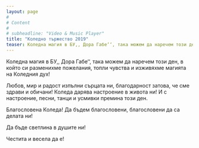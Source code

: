 ```yaml
---
layout: page
#
# Content
#
# subheadline: "Video & Music Player"
title: "Коледно тържество 2019"
teaser: Коледна магия в БУ,, Дора Габе‘‘, така можем да наречем този ден, в който си разменихме пожелания, топли чувства и изживяхме магията на Коледния дух!
---
```




Коледна магия в БУ,, Дора Габе‘‘, така можем да наречем този ден, в който си разменихме пожелания, топли чувства и изживяхме магията на Коледния дух!

Любов, мир и радост изпълни сърцата ни, благодарност затова, че сме здрави и обичани! Коледа дарява настроение в живота ни! И с настроение, песни, танци и усмивки премина този ден.

Благословена Коледа! Да бъдем благословени, благословени да са делата ни!

Да бъде светлина в душите ни!

Честита и весела да е!



